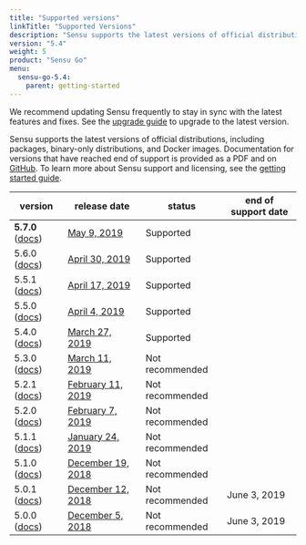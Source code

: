 ```yaml
---
title: "Supported versions"
linkTitle: "Supported Versions"
description: "Sensu supports the latest versions of official distributions, including packages, binary-only distributions, and Docker images. Read the doc to learn about supported versions of Sensu."
version: "5.4"
weight: 5
product: "Sensu Go"
menu:
  sensu-go-5.4:
    parent: getting-started
---
```


We recommend updating Sensu frequently to stay in sync with the latest features and fixes.
See the [upgrade guide](/sensu-go/latest/installation/upgrade) to upgrade to the latest version.

Sensu supports the latest versions of official distributions, including packages, binary-only distributions, and Docker images.
Documentation for versions that have reached end of support is provided as a PDF and on [GitHub](https://github.com/sensu/sensu-docs/tree/master/content/sensu-go).
To learn more about Sensu support and licensing, see the [getting started guide](../enterprise).

| version                     | release date     | status    | end of support date |
| --------------------------- | ---------------- | --------- | ------------------- |
**5.7.0** ([docs](/sensu-go/5.7)) | [May 9, 2019](/sensu-go/5.7/release-notes/#5-7-0-release-notes)   | Supported
5.6.0 ([docs](/sensu-go/5.6)) | [April 30, 2019](/sensu-go/5.6/release-notes/#5-6-0-release-notes)    | Supported
5.5.1 ([docs](/sensu-go/5.5)) | [April 17, 2019](/sensu-go/5.5/release-notes/#5-5-1-release-notes)    | Supported
5.5.0 ([docs](/sensu-go/5.5)) | [April 4, 2019](/sensu-go/5.5/release-notes/#5-5-0-release-notes)     | Supported
5.4.0 ([docs](/sensu-go/5.4)) | [March 27, 2019](/sensu-go/5.4/release-notes/#5-4-0-release-notes)    | Supported
5.3.0 ([docs](/sensu-go/5.3)) | [March 11, 2019](/sensu-go/5.3/release-notes/#5-3-0-release-notes)    | Not recommended
5.2.1 ([docs](/sensu-go/5.2)) | [February 11, 2019](/sensu-go/5.2/release-notes/#5-2-1-release-notes) | Not recommended
5.2.0 ([docs](/sensu-go/5.2)) | [February 7, 2019](/sensu-go/5.2/release-notes/#5-2-0-release-notes)  | Not recommended
5.1.1 ([docs](/sensu-go/5.1)) | [January 24, 2019](/sensu-go/5.1/release-notes/#5-1-1-release-notes)  | Not recommended
5.1.0 ([docs](/sensu-go/5.1)) | [December 19, 2018](/sensu-go/5.1/release-notes/#5-1-0-release-notes) | Not recommended 
5.0.1 ([docs](/sensu-go/5.0)) | [December 12, 2018](/sensu-go/5.0/release-notes/#5-0-1-release-notes) | Not recommended | June 3, 2019
5.0.0 ([docs](/sensu-go/5.0)) | [December 5, 2018](/sensu-go/5.0/release-notes/#5-0-0-release-notes)  | Not recommended | June 3, 2019
